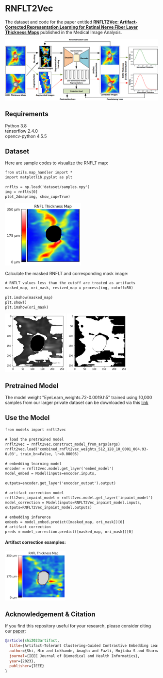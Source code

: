 # RNFLT2Vec

The dataset and code for the paper entitled [**RNFLT2Vec: Artifact-Corrected Representation Learning for Retinal Nerve Fiber Layer Thickness Maps**](https://doi.org/10.1016/j.media.2024.103110) published in the Medical Image Analysis.

<img src="imgs/Fig1.jpg" width="700">

## Requirements
Python 3.8 <br/>
tensorflow 2.4.0 <br/>
opencv-python 4.5.5

## Dataset

Here are sample codes to visualize the RNFLT map:
````
from utils.map_handler import *
import matplotlib.pyplot as plt

rnflts = np.load('dataset/samples.npy')
img = rnflts[0]
plot_2dmap(img, show_cup=True)
````
<img src="imgs/Fig2.png" width="250">

Calculate the masked RNFLT and corresponding mask image:
````
# RNTLT values less than the cutoff are treated as artifacts
masked_map, ori_mask, resized_map = process(img, cutoff=50)

plt.imshow(masked_map)
plt.show()
plt.imshow(ori_mask)
````
<img src="imgs/masked_map.png" width="200">
<img src="imgs/ori_mask.png" width="200">

## Pretrained Model
The model weight "EyeLearn_weights.72-0.0019.h5" trained using 10,000 samples from our larger private dataset can be downloaded via this [link](https://ophai.hms.harvard.edu/datasets/harvard-gd500/)


## Use the Model
````
from models import rnflt2vec

# load the pretrained model
rnflt2vec = rnflt2vec.construct_model_from_args(args)
rnflt2vec.load('combined_rnflt2vec_weights_512_128_10_0001_004.93-0.03', train_bn=False, lr=0.00005)

# embedding learning model
encoder = rnflt2vec.model.get_layer('embed_model')
model_embed = Model(inputs=encoder.inputs, 
                    outputs=encoder.get_layer('encoder_output').output)
                    
# artifact correction model                   
rnflt2vec_inpaint_model = rnflt2vec.model.get_layer('inpaint_model')
model_correction = Model(inputs=RNFLT2Vec_inpaint_model.inputs, outputs=RNFLT2Vec_inpaint_model.outputs)
                                 
# embedding inference
embeds = model_embed.predict([masked_map, ori_mask])[0] 
# artifact correction
preds = model_correction.predict([masked_map, ori_mask])[0]
````

#### Artifact correction examples: <br />
<img src="imgs/example.png" width="200">

## Acknowledgement & Citation


If you find this repository useful for your research, please consider citing our [paper](https://ieeexplore.ieee.org/abstract/document/10159482):

```bibtex
@article{shi2023artifact,
  title={Artifact-Tolerant Clustering-Guided Contrastive Embedding Learning for Ophthalmic Images in Glaucoma},
  author={Shi, Min and Lokhande, Anagha and Fazli, Mojtaba S and Sharma, Vishal and Tian, Yu and Luo, Yan and Pasquale, Louis R and Elze, Tobias and Boland, Michael V and Zebardast, Nazlee and others},
  journal={IEEE Journal of Biomedical and Health Informatics},
  year={2023},
  publisher={IEEE}
}


